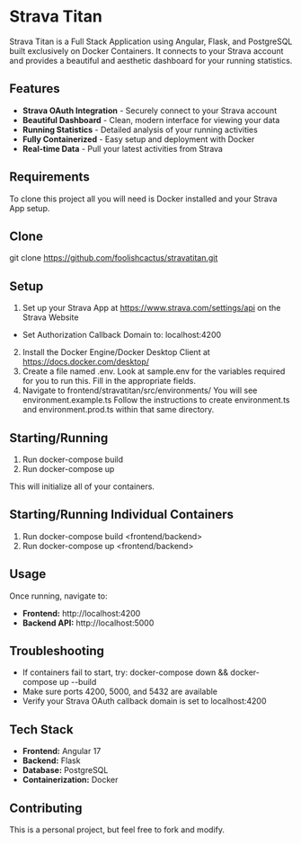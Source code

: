 # Strava Titan

Strava Titan is a Full Stack Application using Angular, Flask, and PostgreSQL built exclusively on Docker Containers. It connects to your Strava account and provides a beautiful and aesthetic dashboard for your running statistics.

## Features

- **Strava OAuth Integration** - Securely connect to your Strava account
- **Beautiful Dashboard** - Clean, modern interface for viewing your data
- **Running Statistics** - Detailed analysis of your running activities
- **Fully Containerized** - Easy setup and deployment with Docker
- **Real-time Data** - Pull your latest activities from Strava

## Requirements

To clone this project all you will need is Docker installed and your Strava App setup.

## Clone

git clone https://github.com/foolishcactus/stravatitan.git

## Setup

1. Set up your Strava App at https://www.strava.com/settings/api on the Strava Website
  - Set Authorization Callback Domain to: localhost:4200
2. Install the Docker Engine/Docker Desktop Client at https://docs.docker.com/desktop/
3. Create a file named .env. Look at sample.env for the variables required for you to run this. Fill in the appropriate fields.
4. Navigate to frontend/stravatitan/src/environments/ You will see environment.example.ts Follow the instructions to create environment.ts and environment.prod.ts within that same directory.

## Starting/Running

1. Run docker-compose build
2. Run docker-compose up

This will initialize all of your containers.

## Starting/Running Individual Containers

1. Run docker-compose build <frontend/backend>
2. Run docker-compose up <frontend/backend>

## Usage

Once running, navigate to:
- **Frontend:** http://localhost:4200
- **Backend API:** http://localhost:5000

## Troubleshooting

- If containers fail to start, try: docker-compose down && docker-compose up --build
- Make sure ports 4200, 5000, and 5432 are available
- Verify your Strava OAuth callback domain is set to localhost:4200

## Tech Stack

- **Frontend:** Angular 17
- **Backend:** Flask
- **Database:** PostgreSQL
- **Containerization:** Docker

## Contributing

This is a personal project, but feel free to fork and modify.